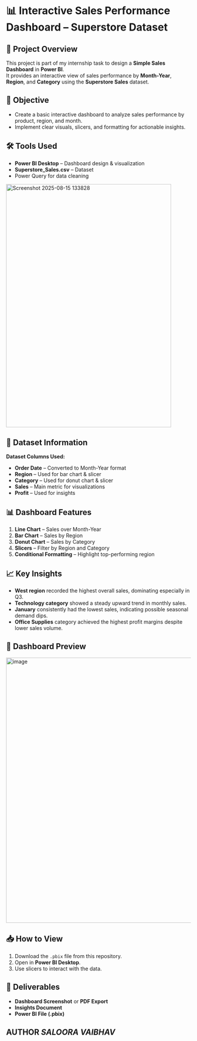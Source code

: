# 📊 Interactive Sales Performance Dashboard – Superstore Dataset

## 📌 Project Overview
This project is part of my internship task to design a **Simple Sales Dashboard** in **Power BI**.  
It provides an interactive view of sales performance by **Month-Year**, **Region**, and **Category** using the **Superstore Sales** dataset.

## 🎯 Objective
- Create a basic interactive dashboard to analyze sales performance by product, region, and month.
- Implement clear visuals, slicers, and formatting for actionable insights.

## 🛠 Tools Used
- **Power BI Desktop** – Dashboard design & visualization
- **Superstore_Sales.csv** – Dataset
- Power Query for data cleaning
<img width="450" height="662" alt="Screenshot 2025-08-15 133828" src="https://github.com/user-attachments/assets/6ff8b4da-99be-44a6-8515-81e6bd76ccba" />

## 📂 Dataset Information
**Dataset Columns Used:**
- **Order Date** – Converted to Month-Year format
- **Region** – Used for bar chart & slicer
- **Category** – Used for donut chart & slicer
- **Sales** – Main metric for visualizations
- **Profit** – Used for insights

## 📊 Dashboard Features
1. **Line Chart** – Sales over Month-Year
2. **Bar Chart** – Sales by Region
3. **Donut Chart** – Sales by Category
4. **Slicers** – Filter by Region and Category
5. **Conditional Formatting** – Highlight top-performing region

## 📈 Key Insights
- **West region** recorded the highest overall sales, dominating especially in Q3.
- **Technology category** showed a steady upward trend in monthly sales.
- **January** consistently had the lowest sales, indicating possible seasonal demand dips.
- **Office Supplies** category achieved the highest profit margins despite lower sales volume.

## 📸 Dashboard Preview
<img width="1277" height="722" alt="image" src="https://github.com/user-attachments/assets/e9f189e9-cf43-4c9f-a561-837f357add8b" />



## 📥 How to View
1. Download the `.pbix` file from this repository.
2. Open in **Power BI Desktop**.
3. Use slicers to interact with the data.

## 📄 Deliverables
- **Dashboard Screenshot** or **PDF Export**
- **Insights Document**
- **Power BI File (.pbix)**

**AUTHOR**
***SALOORA VAIBHAV***
---
